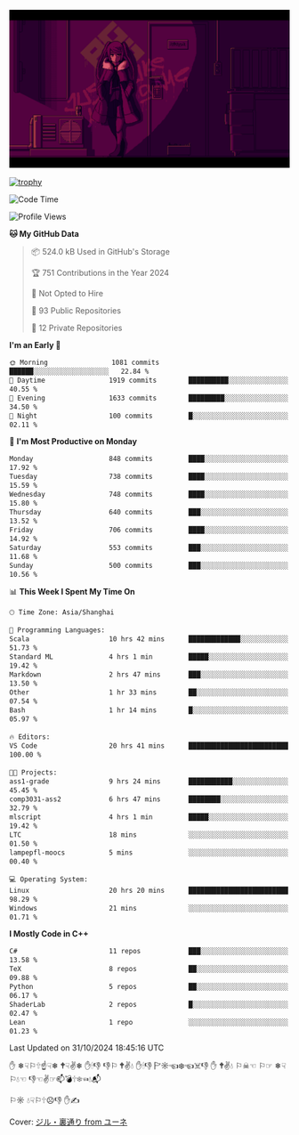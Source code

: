 ![](imgs/main.png)

[![trophy](https://github-profile-trophy.vercel.app/?username=NeilKleistGao&theme=dracula)](https://github.com/ryo-ma/github-profile-trophy)

<!--START_SECTION:waka-->
![Code Time](http://img.shields.io/badge/Code%20Time-1%2C412%20hrs%2041%20mins-blue)

![Profile Views](http://img.shields.io/badge/Profile%20Views-1-blue)

**🐱 My GitHub Data** 

> 📦 524.0 kB Used in GitHub's Storage 
 > 
> 🏆 751 Contributions in the Year 2024
 > 
> 🚫 Not Opted to Hire
 > 
> 📜 93 Public Repositories 
 > 
> 🔑 12 Private Repositories 
 > 
**I'm an Early 🐤** 

```text
🌞 Morning                1081 commits        ██████░░░░░░░░░░░░░░░░░░░   22.84 % 
🌆 Daytime                1919 commits        ██████████░░░░░░░░░░░░░░░   40.55 % 
🌃 Evening                1633 commits        █████████░░░░░░░░░░░░░░░░   34.50 % 
🌙 Night                  100 commits         █░░░░░░░░░░░░░░░░░░░░░░░░   02.11 % 
```
📅 **I'm Most Productive on Monday** 

```text
Monday                   848 commits         ████░░░░░░░░░░░░░░░░░░░░░   17.92 % 
Tuesday                  738 commits         ████░░░░░░░░░░░░░░░░░░░░░   15.59 % 
Wednesday                748 commits         ████░░░░░░░░░░░░░░░░░░░░░   15.80 % 
Thursday                 640 commits         ███░░░░░░░░░░░░░░░░░░░░░░   13.52 % 
Friday                   706 commits         ████░░░░░░░░░░░░░░░░░░░░░   14.92 % 
Saturday                 553 commits         ███░░░░░░░░░░░░░░░░░░░░░░   11.68 % 
Sunday                   500 commits         ███░░░░░░░░░░░░░░░░░░░░░░   10.56 % 
```


📊 **This Week I Spent My Time On** 

```text
🕑︎ Time Zone: Asia/Shanghai

💬 Programming Languages: 
Scala                    10 hrs 42 mins      █████████████░░░░░░░░░░░░   51.73 % 
Standard ML              4 hrs 1 min         █████░░░░░░░░░░░░░░░░░░░░   19.42 % 
Markdown                 2 hrs 47 mins       ███░░░░░░░░░░░░░░░░░░░░░░   13.50 % 
Other                    1 hr 33 mins        ██░░░░░░░░░░░░░░░░░░░░░░░   07.54 % 
Bash                     1 hr 14 mins        █░░░░░░░░░░░░░░░░░░░░░░░░   05.97 % 

🔥 Editors: 
VS Code                  20 hrs 41 mins      █████████████████████████   100.00 % 

🐱‍💻 Projects: 
ass1-grade               9 hrs 24 mins       ███████████░░░░░░░░░░░░░░   45.45 % 
comp3031-ass2            6 hrs 47 mins       ████████░░░░░░░░░░░░░░░░░   32.79 % 
mlscript                 4 hrs 1 min         █████░░░░░░░░░░░░░░░░░░░░   19.42 % 
LTC                      18 mins             ░░░░░░░░░░░░░░░░░░░░░░░░░   01.50 % 
lampepfl-moocs           5 mins              ░░░░░░░░░░░░░░░░░░░░░░░░░   00.40 % 

💻 Operating System: 
Linux                    20 hrs 20 mins      █████████████████████████   98.29 % 
Windows                  21 mins             ░░░░░░░░░░░░░░░░░░░░░░░░░   01.71 % 
```

**I Mostly Code in C++** 

```text
C#                       11 repos            ███░░░░░░░░░░░░░░░░░░░░░░   13.58 % 
TeX                      8 repos             ██░░░░░░░░░░░░░░░░░░░░░░░   09.88 % 
Python                   5 repos             ██░░░░░░░░░░░░░░░░░░░░░░░   06.17 % 
ShaderLab                2 repos             █░░░░░░░░░░░░░░░░░░░░░░░░   02.47 % 
Lean                     1 repo              ░░░░░░░░░░░░░░░░░░░░░░░░░   01.23 % 
```




 Last Updated on 31/10/2024 18:45:16 UTC
<!--END_SECTION:waka-->

✋ ❄☟⚐🕆☝☟❄ 🕈☟✌❄ ✋🕯👎 👎⚐ 🕈✌💧 ✋🕯👎 🏱☼☜❄☜☠👎 ✋ 🕈✌💧 ⚐☠☜ ⚐☞ ❄☟⚐💧☜ 👎☜✌☞📫💣🕆❄☜💧📬

⚐☼ 💧☟⚐🕆☹👎 ✋✍

Cover: [ジル・裏通り from ユーネ](https://www.pixiv.net/artworks/62127066)
